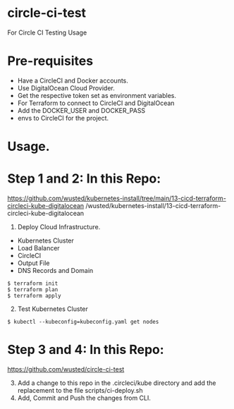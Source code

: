 # circle-ci-test
For Circle CI Testing Usage

# Pre-requisites
- Have a CircleCI and Docker accounts.
- Use DigitalOcean Cloud Provider.
- Get the respective token set as environment variables.
- For Terraform to connect to CircleCI and DigitalOcean
- Add the DOCKER_USER and DOCKER_PASS 
- envs to CircleCI for the project.

# Usage.

# Step 1 and 2: In this Repo:

https://github.com/wusted/kubernetes-install/tree/main/13-cicd-terraform-circleci-kube-digitalocean
/wusted/kubernetes-install/13-cicd-terraform-circleci-kube-digitalocean

1. Deploy Cloud Infrastructure.
- Kubernetes Cluster
- Load Balancer
- CircleCI
- Output File
- DNS Records and Domain

```
$ terraform init
$ terraform plan
$ terraform apply
```

2. Test Kubernetes Cluster

```
$ kubectl --kubeconfig=kubeconfig.yaml get nodes
```

# Step 3 and 4: In this Repo:

https://github.com/wusted/circle-ci-test

3. Add a change to this repo in the .circleci/kube directory 
and add the replacement to the file scripts/ci-deploy.sh
4. Add, Commit and Push the changes from CLI.